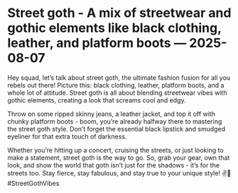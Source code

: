 # Street goth - A mix of streetwear and gothic elements like black clothing, leather, and platform boots — 2025-08-07

Hey squad, let’s talk about street goth, the ultimate fashion fusion for all you rebels out there! Picture this: black clothing, leather, platform boots, and a whole lot of attitude. Street goth is all about blending streetwear vibes with gothic elements, creating a look that screams cool and edgy.

Throw on some ripped skinny jeans, a leather jacket, and top it off with chunky platform boots - boom, you’re already halfway there to mastering the street goth style. Don’t forget the essential black lipstick and smudged eyeliner for that extra touch of darkness.

Whether you’re hitting up a concert, cruising the streets, or just looking to make a statement, street goth is the way to go. So, grab your gear, own that look, and show the world that goth isn’t just for the shadows - it’s for the streets too. Stay fierce, stay fabulous, and stay true to your unique style! ✌️🖤 #StreetGothVibes